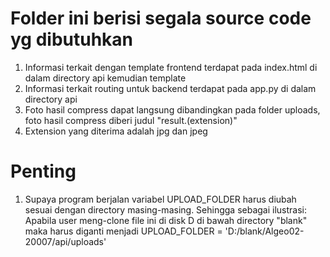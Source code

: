 # Folder ini berisi segala source code yg dibutuhkan

1. Informasi terkait dengan template frontend terdapat pada index.html di dalam directory api kemudian template
2. Informasi terkait routing untuk backend terdapat pada app.py di dalam directory api
3. Foto hasil compress dapat langsung dibandingkan pada folder uploads, foto hasil compress diberi judul "result.(extension)"
4. Extension yang diterima adalah jpg dan jpeg

# Penting
1. Supaya program berjalan variabel UPLOAD_FOLDER harus diubah sesuai dengan directory masing-masing. Sehingga sebagai ilustrasi:
   Apabila user meng-clone file ini di disk D di bawah directory "blank" maka harus diganti menjadi UPLOAD_FOLDER = 'D:/blank/Algeo02-20007/api/uploads'
